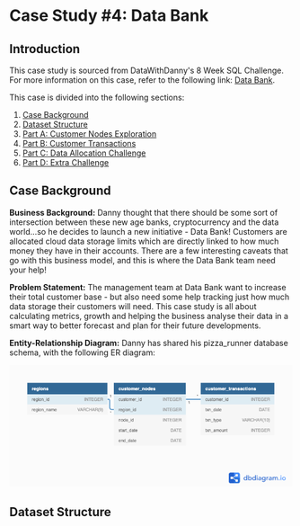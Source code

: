 # Case Study #4: Data Bank
## Introduction

This case study is sourced from DataWithDanny's 8 Week SQL Challenge. For more information on this case, refer to the following link: [Data Bank](https://8weeksqlchallenge.com/case-study-4/). 

This case is divided into the following sections:
1. [Case Background](#case-background)
2. [Dataset Structure](#dataset-structure)
4. [Part A: Customer Nodes Exploration](#part-a-customer-nodes-exploration)
5. [Part B: Customer Transactions](#part-b-customer-transactions)
6. [Part C: Data Allocation Challenge](#part-c-data-allocation-challenge)
7. [Part D: Extra Challenge](#part-d-extra-challenge)

## Case Background

**Business Background:** Danny thought that there should be some sort of intersection between these new age banks, cryptocurrency and the data world…so he decides to launch a new initiative - Data Bank! Customers are allocated cloud data storage limits which are directly linked to how much money they have in their accounts. There are a few interesting caveats that go with this business model, and this is where the Data Bank team need your help!

**Problem Statement:** The management team at Data Bank want to increase their total customer base - but also need some help tracking just how much data storage their customers will need. This case study is all about calculating metrics, growth and helping the business analyse their data in a smart way to better forecast and plan for their future developments. 

**Entity-Relationship Diagram:** Danny has shared his pizza_runner database schema, with the following ER diagram: 
<p align="center">
  <img src="https://github.com/annaxyhu/8-week-sql-challenge/blob/main/Case%20%234%20-%20Data%20Bank/Case4-ER-diagram.png"/>
</p>

## Dataset Structure
